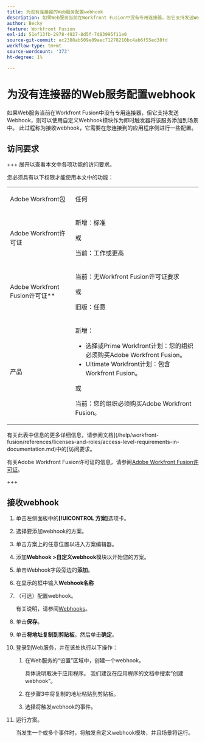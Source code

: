 ```yaml
---
title: 为没有连接器的Web服务配置webhook
description: 如果Web服务当前在Workfront Fusion中没有专用连接器，但它支持发送Webhook，则可以使用自定义Webhook模块作为即时触发器将该服务添加到场景中。
author: Becky
feature: Workfront Fusion
exl-id: 51ef13fb-2978-4927-8d5f-7d83995f11e0
source-git-commit: ec2388ab509e89aec71278210bc4ab6f55ed38fd
workflow-type: tm+mt
source-wordcount: '373'
ht-degree: 1%

---
```


# 为没有连接器的Web服务配置webhook

如果Web服务当前在Workfront Fusion中没有专用连接器，但它支持发送Webhook，则可以使用自定义Webhook模块作为即时触发器将该服务添加到场景中。 此过程称为接收webhook，它需要在您连接到的应用程序侧进行一些配置。

## 访问要求

+++ 展开以查看本文中各项功能的访问要求。

您必须具有以下权限才能使用本文中的功能：

<table style="table-layout:auto">
 <col> 
 <col> 
 <tbody> 
  <tr> 
   <td role="rowheader">Adobe Workfront包 
   <td> <p>任何</p> </td> 
  </tr> 
  <tr data-mc-conditions=""> 
   <td role="rowheader">Adobe Workfront许可证</td> 
   <td> <p>新增：标准</p><p>或</p><p>当前：工作或更高</p> </td> 
  </tr> 
  <tr> 
   <td role="rowheader">Adobe Workfront Fusion许可证**</td> 
   <td>
   <p>当前：无Workfront Fusion许可证要求</p>
   <p>或</p>
   <p>旧版：任意 </p>
   </td> 
  </tr> 
  <tr> 
   <td role="rowheader">产品</td> 
   <td>
   <p>新增：</p> <ul><li>选择或Prime Workfront计划：您的组织必须购买Adobe Workfront Fusion。</li><li>Ultimate Workfront计划：包含Workfront Fusion。</li></ul>
   <p>或</p>
   <p>当前：您的组织必须购买Adobe Workfront Fusion。</p>
   </td> 
  </tr>
 </tbody> 
</table>

有关此表中信息的更多详细信息，请参阅文档](/help/workfront-fusion/references/licenses-and-roles/access-level-requirements-in-documentation.md)中的[访问要求。

有关Adobe Workfront Fusion许可证的信息，请参阅[Adobe Workfront Fusion许可证](/help/workfront-fusion/set-up-and-manage-workfront-fusion/licensing-operations-overview/license-automation-vs-integration.md)。

+++

## 接收webhook

1. 单击左侧面板中的&#x200B;**[!UICONTROL 方案]**&#x200B;选项卡。
1. 选择要添加webhook的方案。
1. 单击方案上的任意位置以进入方案编辑器。
1. 添加&#x200B;**Webhook >自定义webhook**&#x200B;模块以开始您的方案。
1. 单击Webhook字段旁边的&#x200B;**添加**。
1. 在显示的框中输入&#x200B;**Webhook名称**
1. （可选）配置webhook。

   有关说明，请参阅[Webhooks](/help/workfront-fusion/references/apps-and-modules/universal-connectors/webhooks-updated.md)。

1. 单击&#x200B;**保存**。

1. 单击&#x200B;**将地址复制到剪贴板**，然后单击&#x200B;**确定**。

1. 登录到Web服务，并在该处执行以下操作：

   1. 在Web服务的“设置”区域中，创建一个webhook。

      具体说明取决于应用程序。 我们建议在应用程序的文档中搜索“创建webhook”。
   1. 在步骤3中将复制的地址粘贴到剪贴板。
   1. 选择将触发webhook的事件。

1. 运行方案。

   当发生一个或多个事件时，将触发自定义webhook模块，并且场景将运行。
